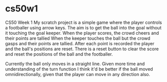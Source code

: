# cs50w1
CS50 Week 1
My scratch project is a simple game where the player controls a footballer using arrow keys.
The aim is to get the ball into the goal without it touching the goal keeper. 
When the player scores, the crowd cheers and their points are tallied
When the keeper touches the ball but the crowd gasps and their points are tallied. 
After each point is recorded the player and the ball's positions are reset. 
There is a reset button to clear the score and reset the positions of the ball and the footballer.

Currently the ball only moves in a straight line. Given more time and understanding of the turn function I think it'd be better if the ball moved omnidirectionally, given that the player can move in any direction also.
